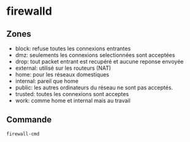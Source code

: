 # firewalld

## Zones

- block: refuse toutes les connexions entrantes
- dmz: seulements les connexions selectionnées sont acceptées
- drop: tout packet entrant est recupéré et aucune reponse envoyée
- external: utilisé sur les routeurs (NAT)
- home: pour les réseaux domestiques
- internal: pareil que home
- public: les autres ordinateurs du réseau ne sont pas acceptés.
- trusted: toutes les connexions sont acceptes
- work: comme home et internal mais au travail

## Commande

`firewall-cmd`